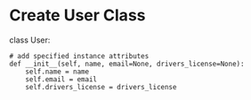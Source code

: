 # Create User Class
class User:

    # add specified instance attributes
    def __init__(self, name, email=None, drivers_license=None):
        self.name = name
        self.email = email
        self.drivers_license = drivers_license

